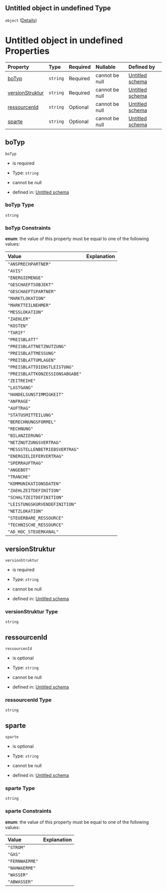 ## Untitled object in undefined Type

`object` ([Details](technischeressource.md))

# Untitled object in undefined Properties

| Property                            | Type     | Required | Nullable       | Defined by                                                                                                                                                                                                        |
| :---------------------------------- | :------- | :------- | :------------- | :---------------------------------------------------------------------------------------------------------------------------------------------------------------------------------------------------------------- |
| [boTyp](#botyp)                     | `string` | Required | cannot be null | [Untitled schema](botyp.md "https://raw.githubusercontent.com/conuti-gmbh/bo4e-schema/master/schemas/v1/enum/BOTyp.schema.json#/properties/boTyp")                                                                |
| [versionStruktur](#versionstruktur) | `string` | Required | cannot be null | [Untitled schema](technischeressource-properties-versionstruktur.md "https://raw.githubusercontent.com/conuti-gmbh/bo4e-schema/master/schemas/v1/bo/TechnischeRessource.schema.json#/properties/versionStruktur") |
| [ressourcenId](#ressourcenid)       | `string` | Optional | cannot be null | [Untitled schema](technischeressource-properties-ressourcenid.md "https://raw.githubusercontent.com/conuti-gmbh/bo4e-schema/master/schemas/v1/bo/TechnischeRessource.schema.json#/properties/ressourcenId")       |
| [sparte](#sparte)                   | `string` | Optional | cannot be null | [Untitled schema](sparte.md "https://raw.githubusercontent.com/conuti-gmbh/bo4e-schema/master/schemas/v1/enum/Sparte.schema.json#/properties/sparte")                                                             |

## boTyp



`boTyp`

*   is required

*   Type: `string`

*   cannot be null

*   defined in: [Untitled schema](botyp.md "https://raw.githubusercontent.com/conuti-gmbh/bo4e-schema/master/schemas/v1/enum/BOTyp.schema.json#/properties/boTyp")

### boTyp Type

`string`

### boTyp Constraints

**enum**: the value of this property must be equal to one of the following values:

| Value                           | Explanation |
| :------------------------------ | :---------- |
| `"ANSPRECHPARTNER"`             |             |
| `"AVIS"`                        |             |
| `"ENERGIEMENGE"`                |             |
| `"GESCHAEFTSOBJEKT"`            |             |
| `"GESCHAEFTSPARTNER"`           |             |
| `"MARKTLOKATION"`               |             |
| `"MARKTTEILNEHMER"`             |             |
| `"MESSLOKATION"`                |             |
| `"ZAEHLER"`                     |             |
| `"KOSTEN"`                      |             |
| `"TARIF"`                       |             |
| `"PREISBLATT"`                  |             |
| `"PREISBLATTNETZNUTZUNG"`       |             |
| `"PREISBLATTMESSUNG"`           |             |
| `"PREISBLATTUMLAGEN"`           |             |
| `"PREISBLATTDIENSTLEISTUNG"`    |             |
| `"PREISBLATTKONZESSIONSABGABE"` |             |
| `"ZEITREIHE"`                   |             |
| `"LASTGANG"`                    |             |
| `"HANDELSUNSTIMMIGKEIT"`        |             |
| `"ANFRAGE"`                     |             |
| `"AUFTRAG"`                     |             |
| `"STATUSMITTEILUNG"`            |             |
| `"BERECHNUNGSFORMEL"`           |             |
| `"RECHNUNG"`                    |             |
| `"BILANZIERUNG"`                |             |
| `"NETZNUTZUNGSVERTRAG"`         |             |
| `"MESSSTELLENBETRIEBSVERTRAG"`  |             |
| `"ENERGIELIEFERVERTRAG"`        |             |
| `"SPERRAUFTRAG"`                |             |
| `"ANGEBOT"`                     |             |
| `"TRANCHE"`                     |             |
| `"KOMMUNIKATIONSDATEN"`         |             |
| `"ZAEHLZEITDEFINITION"`         |             |
| `"SCHALTZEITDEFINITION"`        |             |
| `"LEISTUNGSKURVENDEFINITION"`   |             |
| `"NETZLOKATION"`                |             |
| `"STEUERBARE_RESSOURCE"`        |             |
| `"TECHNISCHE_RESSOURCE"`        |             |
| `"AD_HOC_STEUERKANAL"`          |             |

## versionStruktur



`versionStruktur`

*   is required

*   Type: `string`

*   cannot be null

*   defined in: [Untitled schema](technischeressource-properties-versionstruktur.md "https://raw.githubusercontent.com/conuti-gmbh/bo4e-schema/master/schemas/v1/bo/TechnischeRessource.schema.json#/properties/versionStruktur")

### versionStruktur Type

`string`

## ressourcenId



`ressourcenId`

*   is optional

*   Type: `string`

*   cannot be null

*   defined in: [Untitled schema](technischeressource-properties-ressourcenid.md "https://raw.githubusercontent.com/conuti-gmbh/bo4e-schema/master/schemas/v1/bo/TechnischeRessource.schema.json#/properties/ressourcenId")

### ressourcenId Type

`string`

## sparte



`sparte`

*   is optional

*   Type: `string`

*   cannot be null

*   defined in: [Untitled schema](sparte.md "https://raw.githubusercontent.com/conuti-gmbh/bo4e-schema/master/schemas/v1/enum/Sparte.schema.json#/properties/sparte")

### sparte Type

`string`

### sparte Constraints

**enum**: the value of this property must be equal to one of the following values:

| Value          | Explanation |
| :------------- | :---------- |
| `"STROM"`      |             |
| `"GAS"`        |             |
| `"FERNWAERME"` |             |
| `"NAHWAERME"`  |             |
| `"WASSER"`     |             |
| `"ABWASSER"`   |             |
